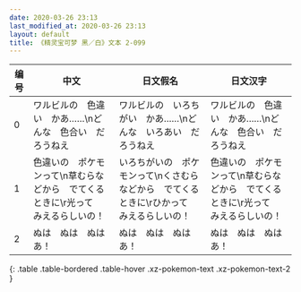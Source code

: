 ```yaml
---
date: 2020-03-26 23:13
last_modified_at: 2020-03-26 23:13
layout: default
title: 《精灵宝可梦 黑／白》文本 2-099
---
```

| 编号 | 中文 | 日文假名 | 日文汉字 |
| ---- | ---- | ---- | --- |
| 0 | ワルビルの　色違い　かあ……\nどんな　色合い　だろうねえ | ワルビルの　いろちがい　かあ……\nどんな　いろあい　だろうねえ | ワルビルの　色違い　かあ……\nどんな　色合い　だろうねえ |
| 1 | 色違いの　ポケモンって\n草むらなどから　でてくるときに\r光って　みえるらしいの！ | いろちがいの　ポケモンって\nくさむらなどから　でてくるときに\rひかって　みえるらしいの！ | 色違いの　ポケモンって\n草むらなどから　でてくるときに\r光って　みえるらしいの！ |
| 2 | ぬは　ぬは　ぬはあ！ | ぬは　ぬは　ぬはあ！ | ぬは　ぬは　ぬはあ！ |
{: .table .table-bordered .table-hover .xz-pokemon-text .xz-pokemon-text-2 }